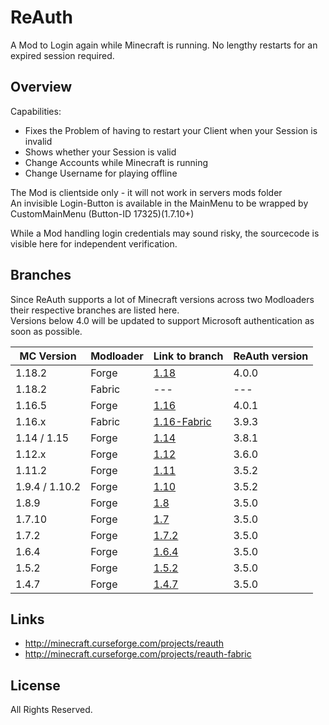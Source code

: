 # ReAuth

A Mod to Login again while Minecraft is running. 
No lengthy restarts for an expired session required.

## Overview

Capabilities:

- Fixes the Problem of having to restart your Client when your Session is invalid
- Shows whether your Session is valid
- Change Accounts while Minecraft is running
- Change Username for playing offline

The Mod is clientside only - it will not work in servers mods folder  
An invisible Login-Button is available in the MainMenu to be wrapped by CustomMainMenu (Button-ID 17325)(1.7.10+)

While a Mod handling login credentials may sound risky, the sourcecode is visible here for independent verification.

## Branches

Since ReAuth supports a lot of Minecraft versions across two Modloaders their respective branches are listed here.  
Versions below 4.0 will be updated to support Microsoft authentication as soon as possible.

| MC Version     | Modloader | Link to branch                                                         | ReAuth version |
|----------------|-----------|------------------------------------------------------------------------|----------------|
| 1.18.2         | Forge     | [1.18](https://github.com/TechnicianLP/ReAuth/tree/1.18)               | 4.0.0          |
| 1.18.2         | Fabric    | ---                                                                    | ---            |
| 1.16.5         | Forge     | [1.16](https://github.com/TechnicianLP/ReAuth/tree/1.16)               | 4.0.1          |
| 1.16.x         | Fabric    | [1.16-Fabric](https://github.com/TechnicianLP/ReAuth/tree/1.16-Fabric) | 3.9.3          |
| 1.14 / 1.15    | Forge     | [1.14](https://github.com/TechnicianLP/ReAuth/tree/1.14)               | 3.8.1          |
| 1.12.x         | Forge     | [1.12](https://github.com/TechnicianLP/ReAuth/tree/1.12)               | 3.6.0          |
| 1.11.2         | Forge     | [1.11](https://github.com/TechnicianLP/ReAuth/tree/1.11)               | 3.5.2          |
| 1.9.4 / 1.10.2 | Forge     | [1.10](https://github.com/TechnicianLP/ReAuth/tree/1.10)               | 3.5.2          |
| 1.8.9          | Forge     | [1.8](https://github.com/TechnicianLP/ReAuth/tree/1.8)                 | 3.5.0          |
| 1.7.10         | Forge     | [1.7](https://github.com/TechnicianLP/ReAuth/tree/1.7)                 | 3.5.0          |
| 1.7.2          | Forge     | [1.7.2](https://github.com/TechnicianLP/ReAuth/tree/1.7.2)             | 3.5.0          |
| 1.6.4          | Forge     | [1.6.4](https://github.com/TechnicianLP/ReAuth/tree/1.6.4)             | 3.5.0          |
| 1.5.2          | Forge     | [1.5.2](https://github.com/TechnicianLP/ReAuth/tree/1.5.2)             | 3.5.0          |
| 1.4.7          | Forge     | [1.4.7](https://github.com/TechnicianLP/ReAuth/tree/1.4.7)             | 3.5.0          |

## Links

- http://minecraft.curseforge.com/projects/reauth
- http://minecraft.curseforge.com/projects/reauth-fabric

## License

All Rights Reserved.
